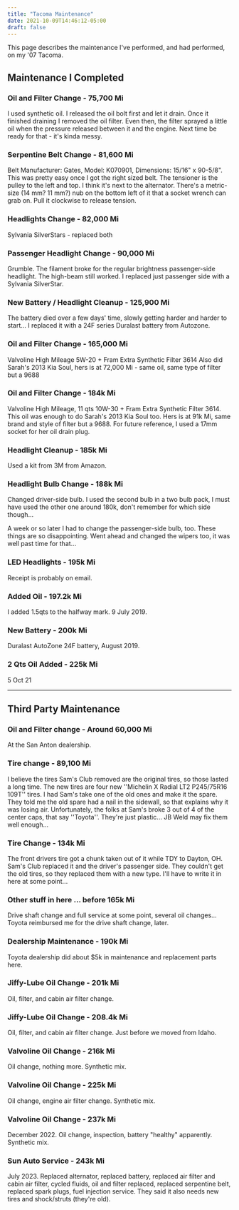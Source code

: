 ```yaml
---
title: "Tacoma Maintenance"
date: 2021-10-09T14:46:12-05:00
draft: false
---
```


This page describes the maintenance I've performed, and had performed, on my '07 Tacoma.

## Maintenance I Completed

### Oil and Filter Change - 75,700 Mi
I used synthetic oil.  I released the oil bolt first and let it drain.  Once it finished draining I removed the oil filter.  Even then, the filter sprayed a little oil when the pressure released between it and the engine.  Next time be ready for that - it's kinda messy.

### Serpentine Belt Change - 81,600 Mi
Belt Manufacturer: Gates, Model: K070901, Dimensions: 15/16" x 90-5/8".  This was pretty easy once I got the right sized belt.  The tensioner is the pulley to the left and top.  I think it's next to the alternator.  There's a metric-size (14 mm?  11 mm?) nub on the bottom left of it that a socket wrench can grab on.  Pull it clockwise to release tension.

### Headlights Change - 82,000 Mi
Sylvania SilverStars - replaced both

### Passenger Headlight Change - 90,000 Mi
Grumble.  The filament broke for the regular brightness passenger-side headlight.  The high-beam still worked.  I replaced just passenger side with a Sylvania SilverStar.

### New Battery / Headlight Cleanup - 125,900 Mi
The battery died over a few days' time, slowly getting harder and harder to start...  I replaced it with a 24F series Duralast battery from Autozone.

### Oil and Filter Change - 165,000 Mi
Valvoline High Mileage 5W-20 + Fram Extra Synthetic Filter 3614
Also did Sarah's 2013 Kia Soul, hers is at 72,000 Mi - same oil, same type of filter but a 9688

### Oil and Filter Change - 184k Mi
Valvoline High Mileage, 11 qts 10W-30 + Fram Extra Synthetic Filter 3614.  This oil was enough to do Sarah's 2013 Kia Soul too.  Hers is at 91k Mi, same brand and style of filter but a 9688.  For future reference, I used a 17mm socket for her oil drain plug.

### Headlight Cleanup - 185k Mi
Used a kit from 3M from Amazon.

### Headlight Bulb Change - 188k Mi
Changed driver-side bulb.  I used the second bulb in a two bulb pack, I must have used the other one around 180k, don't remember for which side though...

A week or so later I had to change the passenger-side bulb, too.  These things are so disappointing.  Went ahead and changed the wipers too, it was well past time for that...

### LED Headlights - 195k Mi
Receipt is probably on email.

### Added Oil - 197.2k Mi
I added 1.5qts to the halfway mark.  9 July 2019.

### New Battery - 200k Mi
Duralast AutoZone 24F battery, August 2019.

### 2 Qts Oil Added - 225k Mi
5 Oct 21

---

## Third Party Maintenance

### Oil and Filter change - Around 60,000 Mi
At the San Anton dealership.

### Tire change - 89,100 Mi
I believe the tires Sam's Club removed are the original tires, so those lasted a long time.  The new tires are four new ''Michelin X Radial LT2 P245/75R16 109T'' tires.  I had Sam's take one of the old ones and make it the spare.  They told me the old spare had a nail in the sidewall, so that explains why it was losing air.  Unfortunately, the folks at Sam's broke 3 out of 4 of the center caps, that say ''Toyota''.  They're just plastic...  JB Weld may fix them well enough...

### Tire Change - 134k Mi
The front drivers tire got a chunk taken out of it while TDY to Dayton, OH.  Sam's Club replaced it and the driver's passenger side.  They couldn't get the old tires, so they replaced them with a new type.  I'll have to write it in here at some point...

### Other stuff in here ... before 165k Mi
Drive shaft change and full service at some point, several oil changes...  Toyota reimbursed me for the drive shaft change, later.

### Dealership Maintenance - 190k Mi
Toyota dealership did about $5k in maintenance and replacement parts here.

### Jiffy-Lube Oil Change - 201k Mi
Oil, filter, and cabin air filter change.

### Jiffy-Lube Oil Change - 208.4k Mi
Oil, filter, and cabin air filter change.  Just before we moved from Idaho.

### Valvoline Oil Change - 216k Mi
Oil change, nothing more.  Synthetic mix.

### Valvoline Oil Change - 225k Mi
Oil change, engine air filter change.  Synthetic mix.

### Valvoline Oil Change - 237k Mi
December 2022.  Oil change, inspection, battery "healthy" apparently.  Synthetic mix.

### Sun Auto Service - 243k Mi

July 2023.  Replaced alternator, replaced battery, replaced air filter and cabin air filter, cycled fluids, oil and filter replaced, replaced serpentine belt, replaced spark plugs, fuel injection service.  They said it also needs new tires and shock/struts (they're old).